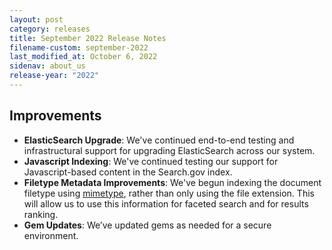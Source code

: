 ```yaml
---
layout: post
category: releases
title: September 2022 Release Notes
filename-custom: september-2022
last_modified_at: October 6, 2022
sidenav: about_us
release-year: "2022"
---
```

## Improvements

* **ElasticSearch Upgrade**: We've continued end-to-end testing and infrastructural support for upgrading ElasticSearch across our system.
* **Javascript Indexing**: We've continued testing our support for Javascript-based content in the Search.gov index.
* **Filetype Metadata Improvements**: We've begun indexing the document filetype using [mimetype](https://developer.mozilla.org/en-US/docs/Web/HTTP/Basics_of_HTTP/MIME_types), rather than only using the file extension. This will allow us to use this information for faceted search and for results ranking.
* **Gem Updates**: We’ve updated gems as needed for a secure environment.
